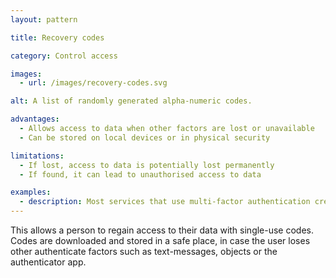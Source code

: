 ```yaml
---
layout: pattern

title: Recovery codes

category: Control access

images:
  - url: /images/recovery-codes.svg

alt: A list of randomly generated alpha-numeric codes.

advantages:
  - Allows access to data when other factors are lost or unavailable
  - Can be stored on local devices or in physical security

limitations:
  - If lost, access to data is potentially lost permanently
  - If found, it can lead to unauthorised access to data

examples:
  - description: Most services that use multi-factor authentication create recovery codes for use when the other factor is unavailable
---
```


This allows a person to regain access to their data with single-use codes. Codes are downloaded and stored in a safe place, in case the user loses other authenticate factors such as text-messages, objects or the authenticator app.
